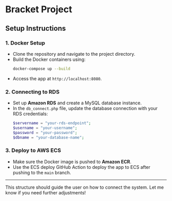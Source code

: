 # Bracket Project

## Setup Instructions

### 1. **Docker Setup**
- Clone the repository and navigate to the project directory.
- Build the Docker containers using:
  ```bash
  docker-compose up --build
  ```
- Access the app at `http://localhost:8080`.

### 2. **Connecting to RDS**
- Set up **Amazon RDS** and create a MySQL database instance.
- In the `db_connect.php` file, update the database connection with your RDS credentials:
  ```php
  $servername = "your-rds-endpoint";
  $username = "your-username";
  $password = "your-password";
  $dbname = "your-database-name";
  ```
  
### 3. **Deploy to AWS ECS**
- Make sure the Docker image is pushed to **Amazon ECR**.
- Use the ECS deploy GitHub Action to deploy the app to ECS after pushing to the `main` branch.

---

This structure should guide the user on how to connect the system. Let me know if you need further adjustments!